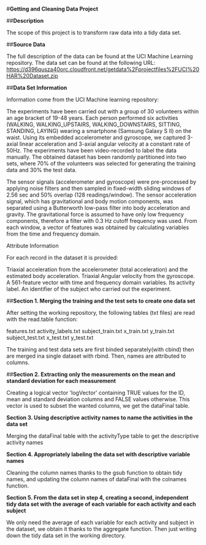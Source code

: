 #**Getting and Cleaning Data Project**


##**Description**

The scope of this project is to transform raw data into a tidy data set.

##**Source Data**

The full description of the data can be found at the UCI Machine Learning repository.
The data set can be found at the following URL:
https://d396qusza40orc.cloudfront.net/getdata%2Fprojectfiles%2FUCI%20HAR%20Dataset.zip


##**Data Set Information**

Information come from the UCI Machine learning repository:

The experiments have been carried out with a group of 30 volunteers within an age bracket of 19-48 years. Each person performed six activities (WALKING, WALKING_UPSTAIRS, WALKING_DOWNSTAIRS, SITTING, STANDING, LAYING) wearing a smartphone (Samsung Galaxy S II) on the waist. Using its embedded accelerometer and gyroscope, we captured 3-axial linear acceleration and 3-axial angular velocity at a constant rate of 50Hz. The experiments have been video-recorded to label the data manually. The obtained dataset has been randomly partitioned into two sets, where 70% of the volunteers was selected for generating the training data and 30% the test data.

The sensor signals (accelerometer and gyroscope) were pre-processed by applying noise filters and then sampled in fixed-width sliding windows of 2.56 sec and 50% overlap (128 readings/window). The sensor acceleration signal, which has gravitational and body motion components, was separated using a Butterworth low-pass filter into body acceleration and gravity. The gravitational force is assumed to have only low frequency components, therefore a filter with 0.3 Hz cutoff frequency was used. From each window, a vector of features was obtained by calculating variables from the time and frequency domain.

Attribute Information

For each record in the dataset it is provided:

Triaxial acceleration from the accelerometer (total acceleration) and the estimated body acceleration.
Triaxial Angular velocity from the gyroscope.
A 561-feature vector with time and frequency domain variables.
Its activity label.
An identifier of the subject who carried out the experiment.


##**Section 1. Merging the training and the test sets to create one data set**

After setting the working repository, the following tables (txt files) are read with the read.table function:

features.txt
activity_labels.txt
subject_train.txt
x_train.txt
y_train.txt
subject_test.txt
x_test.txt
y_test.txt

The training and test data sets are first binded separately(with cbind) then are merged ina  single dataset with rbind. Then, names are attributed to columns.

##**Section 2. Extracting only the measurements on the mean and standard deviation for each measurement**

Creating a logical vector 'logVector' containing TRUE values for the ID, mean and standard deviation columns and FALSE values otherwise. This vector is used to subset the wanted columns, we get the dataFinal table.

**Section 3. Using descriptive activity names to name the activities in the data set**

Merging the dataFinal table with the activityType table to get the descriptive activity names


**Section 4. Appropriately labeling the data set with descriptive variable names**

Cleaning the column names thanks to the gsub function to obtain tidy names, and updating the column names of dataFinal with the colnames function.


**Section 5. From the data set in step 4, creating a second, independent tidy data set with the average of each variable for each activity and each subject**

We only need the average of each variable for each activity and subject in the dataset, we obtain it thanks to the aggregate function.
Then just writing down the tidy data set in the working directory.

